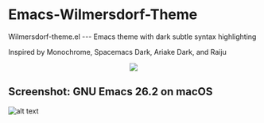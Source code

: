# Emacs-Wilmersdorf-Theme

Wilmersdorf-theme.el --- Emacs theme with dark subtle syntax highlighting

Inspired by Monochrome, Spacemacs Dark, Ariake Dark, and Raiju


<p align="center">
  <img src="https://upload.wikimedia.org/wikipedia/commons/thumb/0/08/EmacsIcon.svg/120px-EmacsIcon.svg.png" />
</p>

## Screenshot: GNU Emacs 26.2 on macOS

![alt text](./screenshot.png)
